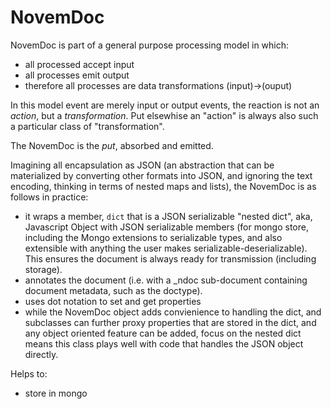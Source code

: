 # NovemDoc

NovemDoc is part of a general purpose processing model in which:

* all processed accept input
* all processes emit output
* therefore all processes are data transformations (input)->(ouput)

In this model event are merely input or output events, the reaction is not an
*action*, but a *transformation*. Put elsewhise an "action" is always
also such a particular class of "transformation".

The NovemDoc is the *put*, absorbed and emitted.

Imagining all encapsulation as JSON (an abstraction that can be materialized by
converting other formats into JSON, and ignoring the text encoding, thinking
in terms of nested maps and lists), the NovemDoc is as follows in practice:

* it wraps a member, `dict` that is a JSON serializable "nested dict", aka,
  Javascript Object with JSON serializable members (for mongo store, including
  the Mongo extensions to serializable types, and also extensible with anything
  the user makes serializable-deserializable). This ensures the document is
  always ready for transmission (including storage).
* annotates the document (i.e. with a _ndoc sub-document containing document
  metadata, such as the doctype).
* uses dot notation to set and get properties
* while the NovemDoc object adds convienience to handling the dict, and subclasses
  can further proxy properties that are stored in the dict, and any 
  object oriented feature can be added, focus on the nested dict means this
  class plays well with code that handles the JSON object directly.

Helps to:

* store in mongo
